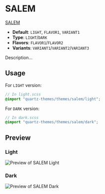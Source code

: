 # SALEM

[SALEM](https://salemelatar.vercel.app)

- **Default**: `LIGHT`, `FLAVOR1`, `VARIANT1`
- **Type**: `LIGHT`/`DARK`
- **Flavors**: `FLAVOR1`/`FLAVOR2`
- **Variants**: `VARIANT1`/`VARIANT2`/`VARIANT3`

Description...

## Usage

For `LIGHT` version:

```scss
// In light.scss
@import "quartz-themes/themes/salem/light";
```

For `DARK` version:

```scss
// In dark.scss
@import "quartz-themes/themes/salem/dark";
```

## Preview

### Light

![Preview of SALEM Light](preview-light.png)

### Dark

![Preview of SALEM Dark](preview-dark.png)
